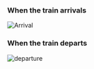 ### When the train arrivals
![Arrival](https://user-images.githubusercontent.com/98875082/156937235-01a343f7-71cd-433b-9557-6cba3a61d580.PNG)

### When the train departs
![departure](https://user-images.githubusercontent.com/98875082/156937236-7c4b2173-ff33-4a19-8f1e-3e4c775c59d8.PNG)
